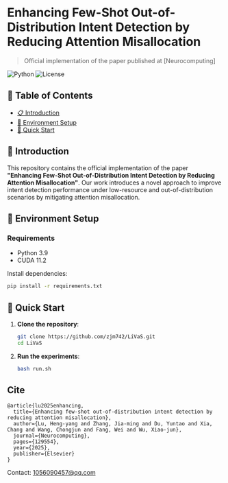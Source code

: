 # **Enhancing Few-Shot Out-of-Distribution Intent Detection by Reducing Attention Misallocation**  
> Official implementation of the paper published at [Neurocomputing]  

![Python](https://img.shields.io/badge/python-3.9-blue.svg)
![License](https://img.shields.io/github/license/zjm742/LiVaS)


## 📌 Table of Contents  
- [📋 Introduction](#introduction)  
- [🔧 Environment Setup](#environment-setup)  
- [🚀 Quick Start](#quick-start)  


## 🌟 Introduction  
This repository contains the official implementation of the paper **"Enhancing Few-Shot Out-of-Distribution Intent Detection by Reducing Attention Misallocation"**. Our work introduces a novel approach to improve intent detection performance under low-resource and out-of-distribution scenarios by mitigating attention misallocation.  



## 🔧 Environment Setup  
### Requirements  
- Python 3.9  
- CUDA 11.2 

Install dependencies:  
```bash  
pip install -r requirements.txt  
```  


## 🚀 Quick Start  
1. **Clone the repository**:  
   ```bash  
   git clone https://github.com/zjm742/LiVaS.git 
   cd LiVaS  
   ```  

2. **Run the experiments**:  
   ```bash  
   bash run.sh  
   ```

## Cite

```
@article{lu2025enhancing,
  title={Enhancing few-shot out-of-distribution intent detection by reducing attention misallocation},
  author={Lu, Heng-yang and Zhang, Jia-ming and Du, Yuntao and Xia, Chang and Wang, Chongjun and Fang, Wei and Wu, Xiao-jun},
  journal={Neurocomputing},
  pages={129554},
  year={2025},
  publisher={Elsevier}
}
```
Contact: 1056090457@qq.com

